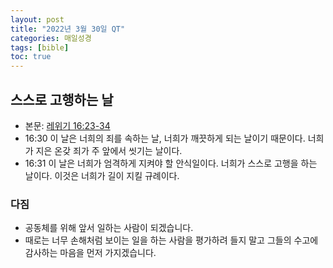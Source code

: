 ```yaml
---
layout: post
title: "2022년 3월 30일 QT"
categories: 매일성경
tags: [bible]
toc: true
---
```


## 스스로 고행하는 날
- 본문: [레위기 16:23-34](https://www.bskorea.or.kr/bible/korbibReadpage.php?version=SAENEW&book=lev&chap=16&sec=23&cVersion=&fontSize=15px&fontWeight=normal#focus)
- 16:30 이 날은 너희의 죄를 속하는 날, 너희가 깨끗하게 되는 날이기 때문이다. 너희가 지은 온갖 죄가 주 앞에서 씻기는 날이다.
- 16:31 이 날은 너희가 엄격하게 지켜야 할 안식일이다. 너희가 스스로 고행을 하는 날이다. 이것은 너희가 길이 지킬 규례이다.

### 다짐
- 공동체를 위해 앞서 일하는 사람이 되겠습니다.
- 때로는 너무 손해처럼 보이는 일을 하는 사람을 평가하려 들지 말고 그들의 수고에 감사하는 마음을 먼저 가지겠습니다.
